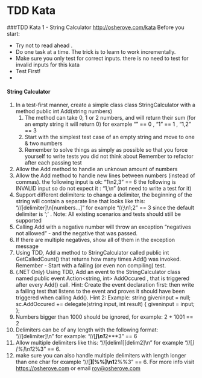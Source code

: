 # TDD Kata


###TDD Kata 1 - String Calculator
http://osherove.com/kata
Before you start:
- Try not to read ahead .
- Do one task at a time. The trick is to learn to work incrementally.
- Make sure you only test for correct inputs. there is no need to test for invalid inputs for
this kata
- Test First!
- 
#### String Calculator
1. In a test-first manner, create a simple class class StringCalculator
   with a method public int Add(string numbers)
   1. The method can take 0, 1 or 2 numbers, and will return their sum
      (for an empty string it will return 0)
      for example
      “” == 0 , “1” == 1 , “1,2” == 3
   2. Start with the simplest test case of an empty string and move to one & two
      numbers
   3. Remember to solve things as simply as possible so that you force yourself to
      write tests you did not think about
Remember to refactor after each passing test
2. Allow the Add method to handle an unknown amount of numbers
3. Allow the Add method to handle new lines between numbers (instead of commas). 
the following input is ok: “1\n2,3” == 6
the following is INVALID input so do not expect it : “1,\n” (not need to write a
   test for it)
4. Support different delimiters:
   to change a delimiter, the beginning of the string will contain a separate line
   that looks like this:
   “//[delimiter]\n[numbers...]”
   for example
   “//;\n1;2” == 3
   since the default delimiter is ‘;’ .
   Note: All existing scenarios and tests should still be supported
5. Calling Add with a negative number will throw an exception “negatives not allowed” -
   and the negative that was passed.
6. If there are multiple negatives, show all of them in the exception message
7. Using TDD, Add a method to StringCalculator
   called public int GetCalledCount()
   that returns how many times Add() was invoked.
   Remember - Start with a failing (or even non compiling) test.
8. (.NET Only) Using TDD, Add an event to the StringCalculator class named
   public event Action<string, int> AddOccured ,
   that is triggered after every Add() call.
   Hint:
   Create the event declaration first:
   then write a failing test that listens to the event
   and proves it should have been triggered when calling Add().
   Hint 2:
   Example:
   string giveninput = null;
   sc.AddOccured += delegate(string input,
   int result)
   {
   giveninput = input;
   };
9. Numbers bigger than 1000 should be ignored, for example:
   2 + 1001 == 2
10. Delimiters can be of any length with the following format:
    “//[delimiter]\n”
    for example:
    “//[***]\n1***2***3” == 6
11. Allow multiple delimiters like this:
    “//[delim1][delim2]\n”
    for example
    “//[*][%]\n1*2%3” == 6.
12. make sure you can also handle multiple delimiters with length longer than one char
    for example
    “//[**][%%]\n1**2%%3” == 6.
    For more info visit https://osherove.com or email roy@osherove.com
